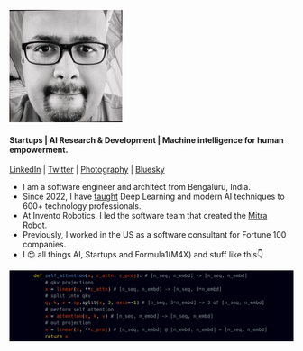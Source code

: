 ![Profile pic](https://raw.githubusercontent.com/narvind2003/narvind2003.github.io/main/arvind_profile.jpeg) 
#### Startups | AI Research & Development | Machine intelligence for human empowerment.
[LinkedIn](https://www.linkedin.com/in/arvind-nagaraj-9a17aa82/) | [Twitter](https://twitter.com/nagaraj_arvind) | [Photography](https://500px.com/arvindnagaraj) | [Bluesky](https://bsky.app/profile/arvindn.xyz)

- I am a software engineer and architect from Bengaluru, India.
- Since 2022, I have [taught](https://mitrarobot.com/modernaipro) Deep Learning and modern AI techniques to 600+ technology professionals.
- At Invento Robotics, I led the software team that created the [Mitra Robot](https://x.com/balajivis/status/1750297912310108551).
- Previously, I worked in the US as a software consultant for Fortune 100 companies.
- I 😍 all things AI, Startups and Formula1(M4X) and stuff like this👇

![code banner](https://raw.githubusercontent.com/narvind2003/narvind2003.github.io/main/banner.jpeg)
